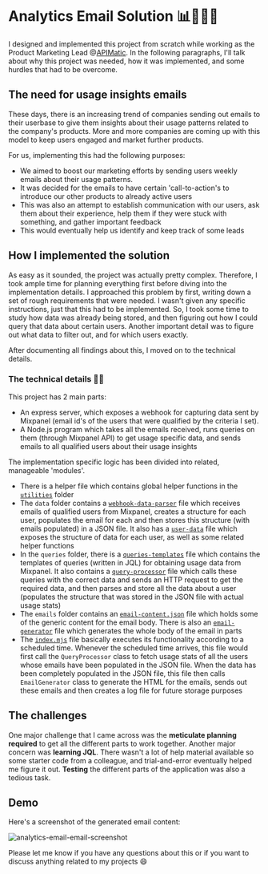 # Analytics Email Solution 📊📨👩‍💻

I designed and implemented this project from scratch while working as the Product Marketing Lead @[APIMatic](https://apimatic.io). In the following paragraphs, I'll talk about why this project was needed, how it was implemented, and some hurdles that had to be overcome.

## The need for usage insights emails
These days, there is an increasing trend of companies sending out emails to their userbase to give them insights about their usage patterns related to the company's products. More and more companies are coming up with this model to keep users engaged and market further products.

For us, implementing this had the following purposes:
* We aimed to boost our marketing efforts by sending users weekly emails about their usage patterns.
* It was decided for the emails to have certain 'call-to-action's to introduce our other products to already active users
* This was also an attempt to establish communication with our users, ask them about their experience, help them if they were stuck with something, and gather important feedback
* This would eventually help us identify and keep track of some leads

## How I implemented the solution
As easy as it sounded, the project was actually pretty complex. Therefore, I took ample time for planning everything first before diving into the implementation details. I approached this problem by first, writing down a set of rough requirements that were needed. I wasn't given any specific instructions, just that this had to be implemented. So, I took some time to study how data was already being stored, and then figuring out how I could query that data about certain users. Another important detail was to figure out what data to filter out, and for which users exactly.

After documenting all findings about this, I moved on to the technical details.

### The technical details 👩‍💻
This project has 2 main parts:
* An express server, which exposes a webhook for capturing data sent by Mixpanel (email id's of the users that were qualified by the criteria I set).
* A Node.js program which takes all the emails received, runs queries on them (through Mixpanel API) to get usage specific data, and sends emails to all qualified users about their usage insights

The implementation specific logic has been divided into related, manageable 'modules'.
* There is a helper file which contains global helper functions in the [`utilities`](https://github.com/mahamshahid18/analytics-email-solution/tree/master/utilities) folder
* The `data` folder contains a [`webhook-data-parser`](https://github.com/mahamshahid18/analytics-email-solution/blob/master/data/webhook-data-parser.mjs) file which receives emails of qualified users from Mixpanel, creates a structure for each user, populates the email for each and then stores this structure (with emails populated) in a JSON file. It also has a [`user-data`](https://github.com/mahamshahid18/analytics-email-solution/blob/master/data/user-data.mjs) file which exposes the structure of data for each user, as well as some related helper functions
* In the `queries` folder, there is a [`queries-templates`](https://github.com/mahamshahid18/analytics-email-solution/blob/master/queries/queries-templates.mjs) file which contains the templates of queries (written in JQL) for obtaining usage data from Mixpanel. It also contains a [`query-processor`](https://github.com/mahamshahid18/analytics-email-solution/blob/master/queries/query-processor.mjs) file which calls these queries with the correct data and sends an HTTP request to get the required data, and then parses and store all the data about a user (populates the structure that was stored in the JSON file with actual usage stats)
* The `emails` folder contains an [`email-content.json`](https://github.com/mahamshahid18/analytics-email-solution/blob/master/emails/email-content.json) file which holds some of the generic content for the email body. There is also an [`email-generator`](https://github.com/mahamshahid18/analytics-email-solution/blob/master/emails/email-generator.mjs) file which generates the whole body of the email in parts
* The [`index.mjs`](https://github.com/mahamshahid18/analytics-email-solution/blob/master/index.mjs) file basically executes its functionality according to a scheduled time. Whenever the scheduled time arrives, this file would first call the `QueryProcessor` class to fetch usage stats of all the users whose emails have been populated in the JSON file. When the data has been completely populated in the JSON file, this file then calls `EmailGenerator` class to generate the HTML for the emails, sends out these emails and then creates a log file for future storage purposes

## The challenges
One major challenge that I came across was the **meticulate planning required** to get all the different parts to work together. Another major concern was **learning JQL**. There wasn't a lot of help material available so some starter code from a colleague, and trial-and-error eventually helped me figure it out. **Testing** the different parts of the application was also a tedious task.

## Demo

Here's a screenshot of the generated email content:

![analytics-email-email-screenshot](https://user-images.githubusercontent.com/12479952/45786727-404c0500-bc8b-11e8-8816-9251cd3f72bc.PNG)


Please let me know if you have any questions about this or if you want to discuss anything related to my projects 😄